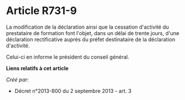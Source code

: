 # Article R731-9

La modification de la déclaration ainsi que la cessation d'activité du prestataire de formation font l'objet, dans un délai
de trente jours, d'une déclaration rectificative auprès du préfet destinataire de la déclaration d'activité.

Celui-ci en informe le président du conseil général.

**Liens relatifs à cet article**

_Créé par_:

  - Décret n°2013-800 du 2 septembre 2013 - art. 3
